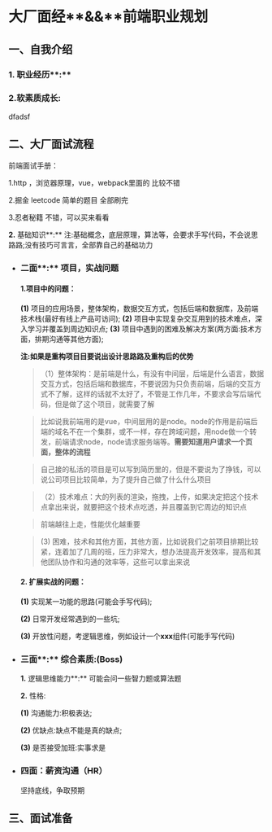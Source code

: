 # ⼤⼚面经**&&**前端职业规划

## 一、自我介绍

### **1.** 职业经历**:**

### 2.软素质成长:



dfadsf

## 二、大厂面试流程

前端面试手册：

1.http ，浏览器原理，vue，webpack里面的 比较不错

2.掘金 leetcode  简单的题目 全部刷完

3.忍者秘籍 不错，可以买来看看

**2.** 基础知识**:** 
注:基础概念，底层原理，算法等，会要求手写代码，不会说思路路;没有技巧可⾔言，全部靠自⼰的基础功力



* ### ⼆面**:** 项⽬，实战问题

  #### 1.项⽬中的问题：

  **(1)** 项⽬的应⽤场景，整体架构，数据交互⽅式，包括后端和数据库，及前端技术栈(最好有线上产品可访问);
   **(2)** 项⽬中实现复杂交互⽤到的技术难点，深⼊学习并覆盖到周边知识点;
   **(3)** 项⽬中遇到的困难及解决⽅案(两⽅面:技术方面，排期沟通等其他方面);

  **注:如果是重构项⽬目要说出设计思路路及重构后的优势**

  > （1）整体架构：是前端是什么，有没有中间层，后端是什么语言，数据交互方式，包括后端和数据库，不要说因为只负责前端，后端的交互方式不了解，这样的话就不太好了，不管是工作几年，不要求会写后端代码，但是做了这个项目，就需要了解

  > 比如说我前端用的是vue，中间层用的是node。node的作用是前端后端的域名不在一个集群，或不一样，存在跨域问题，用node做一个转发，前端请求node，node请求服务端等。**需要知道用户请求一个页面，整体的流程**

  > 自己接的私活的项目是可以写到简历里的，但是不要说为了挣钱，可以说公司项目比较简单，为了提升自己做了什么什么项目

  

  > （2）技术难点：大的列表的渲染，拖拽，上传，如果决定把这个技术点拿出来说，就要把这个技术点吃透，并且覆盖到它周边的知识点

  > 前端越往上走，性能优化越重要

  > (3) 困难，技术和其他方面，其他方面，比如说我们之前项目排期比较紧，连着加了几周的班，压力非常大，想办法提高开发效率，提高和其他团队协作和沟通的效率等，这些可以拿出来说

  #### 2. 扩展实战的问题：

  **(1)** 实现某一功能的思路(可能会手写代码);

  **(2)** ⽇常开发经常遇到的⼀些坑;

  **(3)** 开放性问题，考逻辑思维，例如设计⼀个**xxx**组件(可能手写代码)

* ### 三面**:** 综合素质:(**Boss**)

  **1.** 逻辑思维能力**:** 可能会问⼀些智⼒题或算法题

  **2.** 性格:

  **(1)** 沟通能力:积极表达;

   **(2)** 优缺点:缺点不能是真的缺点;

   **(3)** 是否接受加班:实事求是

* ### 四面：薪资沟通（HR）

  坚持底线，争取预期

##  三、面试准备















